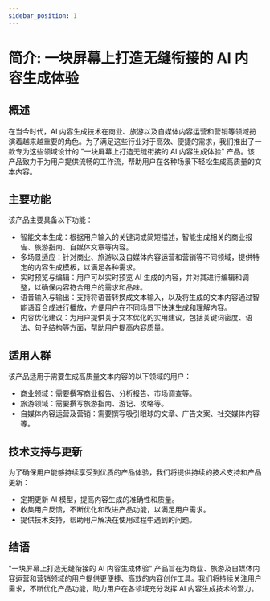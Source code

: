 ```yaml
---
sidebar_position: 1
---
```


# 简介: 一块屏幕上打造无缝衔接的 AI 内容生成体验

## 概述

在当今时代，AI 内容生成技术在商业、旅游以及自媒体内容运营和营销等领域扮演着越来越重要的角色。为了满足这些行业对于高效、便捷的需求，我们推出了一款专为这些领域设计的 "一块屏幕上打造无缝衔接的 AI 内容生成体验" 产品。该产品致力于为用户提供流畅的工作流，帮助用户在各种场景下轻松生成高质量的文本内容。

## 主要功能

该产品主要具备以下功能：

- 智能文本生成：根据用户输入的关键词或简短描述，智能生成相关的商业报告、旅游指南、自媒体文章等内容。
- 多场景适应：针对商业、旅游以及自媒体内容运营和营销等不同领域，提供特定的内容生成模板，以满足各种需求。
- 实时预览与编辑：用户可以实时预览 AI 生成的内容，并对其进行编辑和调整，以确保内容符合用户的需求和品味。
- 语音输入与输出：支持将语音转换成文本输入，以及将生成的文本内容通过智能语音合成进行播放，方便用户在不同场景下快速生成和理解内容。
- 内容优化建议：为用户提供关于文本优化的实用建议，包括关键词密度、语法、句子结构等方面，帮助用户提高内容质量。

## 适用人群

该产品适用于需要生成高质量文本内容的以下领域的用户：

- 商业领域：需要撰写商业报告、分析报告、市场调查等。
- 旅游领域：需要撰写旅游指南、游记、攻略等。
- 自媒体内容运营及营销：需要撰写吸引眼球的文章、广告文案、社交媒体内容等。

## 技术支持与更新

为了确保用户能够持续享受到优质的产品体验，我们将提供持续的技术支持和产品更新：

- 定期更新 AI 模型，提高内容生成的准确性和质量。
- 收集用户反馈，不断优化和改进产品功能，以满足用户需求。
- 提供技术支持，帮助用户解决在使用过程中遇到的问题。

## 结语

"一块屏幕上打造无缝衔接的 AI 内容生成体验" 产品旨在为商业、旅游及自媒体内容运营和营销领域的用户提供更便捷、高效的内容创作工具。我们将持续关注用户需求，不断优化产品功能，助力用户在各领域充分发挥 AI 内容生成技术的潜力。
